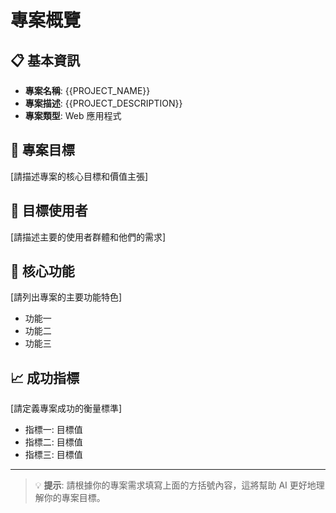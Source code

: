 # 專案概覽

## 📋 基本資訊

- **專案名稱**: {{PROJECT_NAME}}
- **專案描述**: {{PROJECT_DESCRIPTION}}
- **專案類型**: Web 應用程式

## 🎯 專案目標

[請描述專案的核心目標和價值主張]

## 👥 目標使用者

[請描述主要的使用者群體和他們的需求]

## 🚀 核心功能

[請列出專案的主要功能特色]
- 功能一
- 功能二
- 功能三

## 📈 成功指標

[請定義專案成功的衡量標準]
- 指標一: 目標值
- 指標二: 目標值
- 指標三: 目標值

---

> 💡 **提示**: 請根據你的專案需求填寫上面的方括號內容，這將幫助 AI 更好地理解你的專案目標。
